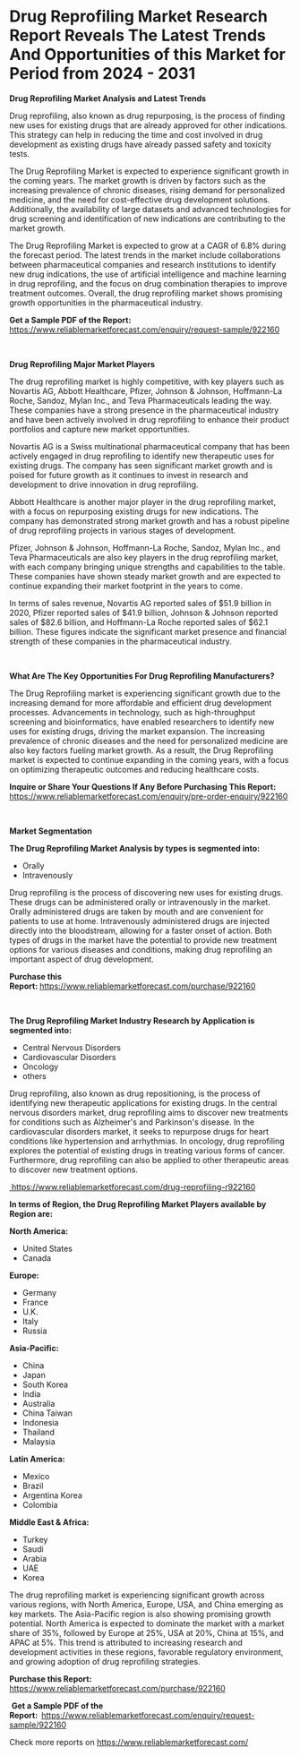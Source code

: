 <p><h1>Drug Reprofiling Market Research Report Reveals The Latest Trends And Opportunities of this Market for Period from 2024 - 2031</h1></p><p><strong>Drug Reprofiling Market Analysis and Latest Trends</strong></p>
<p><p>Drug reprofiling, also known as drug repurposing, is the process of finding new uses for existing drugs that are already approved for other indications. This strategy can help in reducing the time and cost involved in drug development as existing drugs have already passed safety and toxicity tests.</p><p>The Drug Reprofiling Market is expected to experience significant growth in the coming years. The market growth is driven by factors such as the increasing prevalence of chronic diseases, rising demand for personalized medicine, and the need for cost-effective drug development solutions. Additionally, the availability of large datasets and advanced technologies for drug screening and identification of new indications are contributing to the market growth.</p><p>The Drug Reprofiling Market is expected to grow at a CAGR of 6.8% during the forecast period. The latest trends in the market include collaborations between pharmaceutical companies and research institutions to identify new drug indications, the use of artificial intelligence and machine learning in drug reprofiling, and the focus on drug combination therapies to improve treatment outcomes. Overall, the drug reprofiling market shows promising growth opportunities in the pharmaceutical industry.</p></p>
<p><strong>Get a Sample PDF of the Report:&nbsp;</strong> <a href="https://www.reliablemarketforecast.com/enquiry/request-sample/922160">https://www.reliablemarketforecast.com/enquiry/request-sample/922160</a></p>
<p>&nbsp;</p>
<p><strong>Drug Reprofiling Major Market Players</strong></p>
<p><p>The drug reprofiling market is highly competitive, with key players such as Novartis AG, Abbott Healthcare, Pfizer, Johnson & Johnson, Hoffmann-La Roche, Sandoz, Mylan Inc., and Teva Pharmaceuticals leading the way. These companies have a strong presence in the pharmaceutical industry and have been actively involved in drug reprofiling to enhance their product portfolios and capture new market opportunities.</p><p>Novartis AG is a Swiss multinational pharmaceutical company that has been actively engaged in drug reprofiling to identify new therapeutic uses for existing drugs. The company has seen significant market growth and is poised for future growth as it continues to invest in research and development to drive innovation in drug reprofiling.</p><p>Abbott Healthcare is another major player in the drug reprofiling market, with a focus on repurposing existing drugs for new indications. The company has demonstrated strong market growth and has a robust pipeline of drug reprofiling projects in various stages of development.</p><p>Pfizer, Johnson & Johnson, Hoffmann-La Roche, Sandoz, Mylan Inc., and Teva Pharmaceuticals are also key players in the drug reprofiling market, with each company bringing unique strengths and capabilities to the table. These companies have shown steady market growth and are expected to continue expanding their market footprint in the years to come.</p><p>In terms of sales revenue, Novartis AG reported sales of $51.9 billion in 2020, Pfizer reported sales of $41.9 billion, Johnson & Johnson reported sales of $82.6 billion, and Hoffmann-La Roche reported sales of $62.1 billion. These figures indicate the significant market presence and financial strength of these companies in the pharmaceutical industry.</p></p>
<p>&nbsp;</p>
<p><strong>What Are The Key Opportunities For Drug Reprofiling Manufacturers?</strong></p>
<p><p>The Drug Reprofiling market is experiencing significant growth due to the increasing demand for more affordable and efficient drug development processes. Advancements in technology, such as high-throughput screening and bioinformatics, have enabled researchers to identify new uses for existing drugs, driving the market expansion. The increasing prevalence of chronic diseases and the need for personalized medicine are also key factors fueling market growth. As a result, the Drug Reprofiling market is expected to continue expanding in the coming years, with a focus on optimizing therapeutic outcomes and reducing healthcare costs.</p></p>
<p><strong>Inquire or Share Your Questions If Any Before Purchasing This Report:</strong> <a href="https://www.reliablemarketforecast.com/enquiry/pre-order-enquiry/922160">https://www.reliablemarketforecast.com/enquiry/pre-order-enquiry/922160</a></p>
<p>&nbsp;</p>
<p><strong>Market Segmentation</strong></p>
<p><strong>The Drug Reprofiling Market Analysis by types is segmented into:</strong></p>
<p><ul><li>Orally</li><li>Intravenously</li></ul></p>
<p><p>Drug reprofiling is the process of discovering new uses for existing drugs. These drugs can be administered orally or intravenously in the market. Orally administered drugs are taken by mouth and are convenient for patients to use at home. Intravenously administered drugs are injected directly into the bloodstream, allowing for a faster onset of action. Both types of drugs in the market have the potential to provide new treatment options for various diseases and conditions, making drug reprofiling an important aspect of drug development.</p></p>
<p><strong>Purchase this Report:&nbsp;</strong><a href="https://www.reliablemarketforecast.com/purchase/922160">https://www.reliablemarketforecast.com/purchase/922160</a></p>
<p>&nbsp;</p>
<p><strong>The Drug Reprofiling Market Industry Research by Application is segmented into:</strong></p>
<p><ul><li>Central Nervous Disorders</li><li>Cardiovascular Disorders</li><li>Oncology</li><li>others</li></ul></p>
<p><p>Drug reprofiling, also known as drug repositioning, is the process of identifying new therapeutic applications for existing drugs. In the central nervous disorders market, drug reprofiling aims to discover new treatments for conditions such as Alzheimer's and Parkinson's disease. In the cardiovascular disorders market, it seeks to repurpose drugs for heart conditions like hypertension and arrhythmias. In oncology, drug reprofiling explores the potential of existing drugs in treating various forms of cancer. Furthermore, drug reprofiling can also be applied to other therapeutic areas to discover new treatment options.</p></p>
<p><a href="https://www.reliablemarketforecast.com/drug-reprofiling-r922160">&nbsp;https://www.reliablemarketforecast.com/drug-reprofiling-r922160</a></p>
<p><strong>In terms of Region, the Drug Reprofiling Market Players available by Region are:</strong></p>
<p>
    <p> <strong> North America: </strong>
        <ul>
            <li>United States</li>
            <li>Canada</li>
        </ul>
        </p> 
    <p> <strong> Europe: </strong>
        <ul>
            <li>Germany</li>
            <li>France</li>
            <li>U.K.</li>
            <li>Italy</li>
            <li>Russia</li>
        </ul>
        </p> 
    <p> <strong> Asia-Pacific: </strong>
        <ul>
            <li>China</li>
            <li>Japan</li>
            <li>South Korea</li>
            <li>India</li>
            <li>Australia</li>
            <li>China Taiwan</li>
            <li>Indonesia</li>
            <li>Thailand</li>
            <li>Malaysia</li>
        </ul>
        </p> 
    <p> <strong> Latin America: </strong>
        <ul>
            <li>Mexico</li>
            <li>Brazil</li>
            <li>Argentina Korea</li>
            <li>Colombia</li>
        </ul>
        </p> 
    <p> <strong> Middle East & Africa: </strong>
        <ul>
            <li>Turkey</li>
            <li>Saudi</li>
            <li>Arabia</li>
            <li>UAE</li>
            <li>Korea</li>
        </ul>
    </p>
    </p>
<p><p>The drug reprofiling market is experiencing significant growth across various regions, with North America, Europe, USA, and China emerging as key markets. The Asia-Pacific region is also showing promising growth potential. North America is expected to dominate the market with a market share of 35%, followed by Europe at 25%, USA at 20%, China at 15%, and APAC at 5%. This trend is attributed to increasing research and development activities in these regions, favorable regulatory environment, and growing adoption of drug reprofiling strategies.</p></p>
<p><strong>Purchase this Report: </strong><a href="https://www.reliablemarketforecast.com/purchase/922160">https://www.reliablemarketforecast.com/purchase/922160</a></p>
<p>&nbsp;<strong>Get a Sample PDF of the Report:&nbsp;&nbsp;</strong><a href="https://www.reliablemarketforecast.com/enquiry/request-sample/922160">https://www.reliablemarketforecast.com/enquiry/request-sample/922160</a></p>
<p><strong></strong></p>
<p>Check more reports on <a href="https://www.reliablemarketforecast.com/">https://www.reliablemarketforecast.com/</a></p>